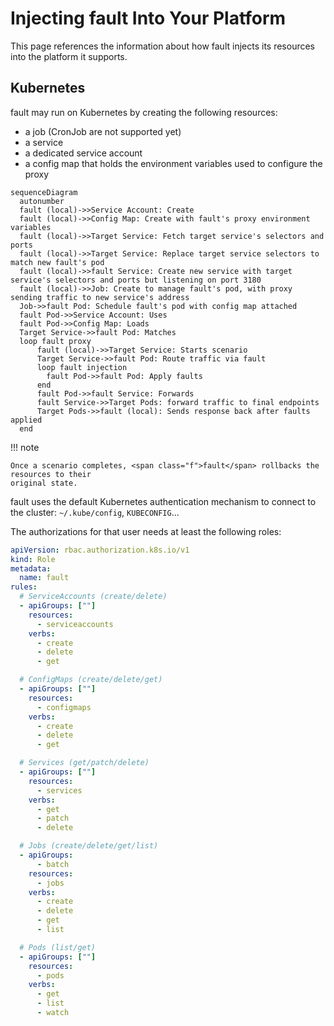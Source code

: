 # Injecting <span class="f">fault</span> Into Your Platform

This page references the information about how <span class="f">fault</span> injects its resources
into the platform it supports.

## Kubernetes

<span class="f">fault</span> may run on Kubernetes by creating the following resources:

* a job (CronJob are not supported yet)
* a service
* a dedicated service account
* a config map that holds the environment variables used to configure the proxy

```mermaid
sequenceDiagram
  autonumber
  fault (local)->>Service Account: Create
  fault (local)->>Config Map: Create with fault's proxy environment variables
  fault (local)->>Target Service: Fetch target service's selectors and ports
  fault (local)->>Target Service: Replace target service selectors to match new fault's pod
  fault (local)->>fault Service: Create new service with target service's selectors and ports but listening on port 3180
  fault (local)->>Job: Create to manage fault's pod, with proxy sending traffic to new service's address
  Job->>fault Pod: Schedule fault's pod with config map attached
  fault Pod->>Service Account: Uses
  fault Pod->>Config Map: Loads
  Target Service->>fault Pod: Matches
  loop fault proxy
      fault (local)->>Target Service: Starts scenario
      Target Service->>fault Pod: Route traffic via fault
      loop fault injection
        fault Pod->>fault Pod: Apply faults
      end
      fault Pod->>fault Service: Forwards
      fault Service->>Target Pods: forward traffic to final endpoints
      Target Pods->>fault (local): Sends response back after faults applied
  end
```

!!! note

    Once a scenario completes, <span class="f">fault</span> rollbacks the resources to their
    original state.

<span class="f">fault</span> uses the default Kubernetes authentication mechanism to connect
to the cluster: `~/.kube/config`, `KUBECONFIG`...

The authorizations for that user needs at least the following roles:

```yaml
apiVersion: rbac.authorization.k8s.io/v1
kind: Role
metadata:
  name: fault
rules:
  # ServiceAccounts (create/delete)
  - apiGroups: [""]
    resources:
      - serviceaccounts
    verbs:
      - create
      - delete
      - get

  # ConfigMaps (create/delete/get)
  - apiGroups: [""]
    resources:
      - configmaps
    verbs:
      - create
      - delete
      - get

  # Services (get/patch/delete)
  - apiGroups: [""]
    resources:
      - services
    verbs:
      - get
      - patch
      - delete

  # Jobs (create/delete/get/list)
  - apiGroups:
      - batch
    resources:
      - jobs
    verbs:
      - create
      - delete
      - get
      - list

  # Pods (list/get)
  - apiGroups: [""]
    resources:
      - pods
    verbs:
      - get
      - list
      - watch
```
